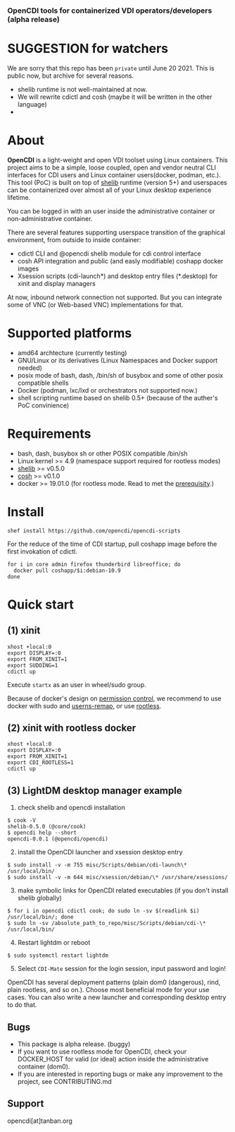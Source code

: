 ### OpenCDI tools for containerized VDI operators/developers (alpha release)

# SUGGESTION for watchers

We are sorry that this repo has been `private` until June 20 2021.
This is public now, but archive for several reasons.

* shelib runtime is not well-maintained at now.
* We will rewrite cdictl and cosh (maybe it will be written in the other language)
* 

# About

**OpenCDI** is a light-weight and open VDI toolset using Linux containers.
This project aims to be a simple, loose coupled, open and vendor neutral CLI interfaces for CDI users and Linux container users(docker, podman, etc.).
This tool (PoC) is built on top of [shelib](https://github.com/shimmortal/shelib) runtime (version 5+) and userspaces can be containerized over almost all of your Linux desktop experience lifetime. 

You can be logged in with an user inside the administrative container or non-administrative container.

There are several features supporting userspace transition of the graphical environment, from outside to inside container:

* cdictl CLI and @opencdi shelib module for cdi control interface
* cosh API integration and public (and easly modifiable) coshapp docker images 
* Xsession scripts (cdi-launch\*) and desktop entry files (\*.desktop) for xinit and display managers

At now, inbound network connection not supported. But you can integrate some of VNC (or Web-based VNC) implementations for that.

# Supported platforms

* amd64 archtecture (currently testing)
* GNU/Linux or its derivatives (Linux Namespaces and Docker support needed)
* posix mode of bash, dash, /bin/sh of busybox and some of other posix compatible shells
* Docker (podman, lxc/lxd or orchestrators not supported now.)
* shell scripting runtime based on shelib 0.5+ (because of the auther's PoC convinience)

# Requirements

* bash, dash, busybox sh or other POSIX compatible /bin/sh
* Linux kernel >= 4.9 (namespace support required for rootless modes)
* [shelib](https://github.com/shimmortal/shelib) >= v0.5.0
* [cosh](https://github.com/shimmortal/cosh) >= v0.1.0
* docker >= 19.01.0  (for rootless mode. Read to met the [prerequisity](https://docs.docker.com/engine/security/rootless/#prerequisites).)

# Install

```
shef install https://github.com/opencdi/opencdi-scripts
```

For the reduce of the time of CDI startup, pull coshapp image before the first invokation of cdictl.

```
for i in core admin firefox thunderbird libreoffice; do
  docker pull coshapp/$i:debian-10.9
done
```

# Quick start

## (1) xinit

``` ~/.xinitrc
xhost +local:0
export DISPLAY=:0
export FROM_XINIT=1
export SUDOING=1
cdictl up 
```

Execute `startx` as an user in wheel/sudo group.

Because of docker's design on [permission control](https://docs.docker.com/engine/security/#docker-daemon-attack-surface), we recommend to use docker with sudo and [userns-remap](https://docs.docker.com/engine/security/userns-remap/), or use [rootless](https://docs.docker.com/engine/security/rootless/).

## (2) xinit with rootless docker

``` ~/.xinitrc
xhost +local:0
export DISPLAY=:0
export FROM_XINIT=1
export CDI_ROOTLESS=1
cdictl up 
```

## (3) LightDM desktop manager example

1. check shelib and opencdi installation

```
$ cook -V
shelib-0.5.0 (@core/cook)
$ opencdi help --short
opencdi-0.0.1 (@opencdi/opencdi)
```

2. install the OpenCDI launcher and xsession desktop entry

```
$ sudo install -v -m 755 misc/Scripts/debian/cdi-launch\* /usr/local/bin/
$ sudo install -v -m 644 misc/xsession/debian/\* /usr/share/xsessions/
```

3. make symbolic links for OpenCDI related executables (if you don't install shelib globally)

```
$ for i in opencdi cdictl cook; do sudo ln -sv $(readlink $i) /usr/local/bin/; done
$ sudo ln -sv /absolute_path_to_repo/misc/Scripts/debian/cdi-\* /usr/local/bin/
```

4. Restart lightdm or reboot

```
$ sudo systemctl restart lightdm
```

5. Select `CDI-Mate` session for the login session, input password and login!

OpenCDI has several deployment patterns (plain dom0 (dangerous), rind, plain rootless, and so on.). 
Choose most beneficial mode for your use cases.
You can also write a new launcher and corresponding desktop entry to do that.


## Bugs

* This package is alpha release. (buggy)
* If you want to use rootless mode for OpenCDI, check your DOCKER_HOST for valid (or ideal) action inside the administrative container (dom0). 
* If you are interested in reporting bugs or make any improvement to the project, see CONTRIBUTING.md

## Support

opencdi[at]tanban.org
